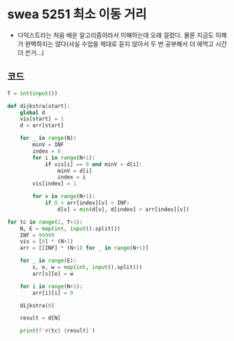 # swea 5251 최소 이동 거리 

- 다익스트라는 처음 배운 알고리즘이라서 이해하는데 오래 걸렸다. 물론 지금도 이해가 완벽하지는 않다(사실 수업을 제대로 듣지 않아서 두 번 공부해서 더 애먹고 시간 더 쓴거...)



## 코드

```python
T = int(input())

def dijkstra(start):
    global d
    vis[start] = 1
    d = arr[start]

    for _ in range(N):
        minV = INF
        index = 0
        for i in range(N+1):
            if vis[i] == 0 and minV > d[i]:
                minV = d[i]
                index = i
        vis[index] = 1

        for v in range(N+1):
            if 0 < arr[index][v] < INF:
                d[v] = min(d[v], d[index] + arr[index][v])

for tc in range(1, T+1):
    N, E = map(int, input().split())
    INF = 99999
    vis = [0] * (N+1)
    arr = [[INF] * (N+1) for _ in range(N+1)]

    for _ in range(E):
        s, e, w = map(int, input().split())
        arr[s][e] = w

    for i in range(N+1):
        arr[i][i] = 0

    dijkstra(0)

    result = d[N]

    print(f'#{tc} {result}')
```

